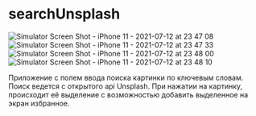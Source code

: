 # searchUnsplash
![Simulator Screen Shot - iPhone 11 - 2021-07-12 at 23 47 08](https://user-images.githubusercontent.com/69941253/125354029-fb2d7c00-e36b-11eb-9ba4-95de025e824f.png)
![Simulator Screen Shot - iPhone 11 - 2021-07-12 at 23 47 33](https://user-images.githubusercontent.com/69941253/125354018-f8328b80-e36b-11eb-96bc-70838064348b.png)
![Simulator Screen Shot - iPhone 11 - 2021-07-12 at 23 48 00](https://user-images.githubusercontent.com/69941253/125354025-fa94e580-e36b-11eb-851d-3bc4b4d24131.png)
![Simulator Screen Shot - iPhone 11 - 2021-07-12 at 23 48 10](https://user-images.githubusercontent.com/69941253/125354031-fb2d7c00-e36b-11eb-9540-d2d3b5c82cf2.png)

Приложение с полем ввода поиска картинки по ключевым словам. Поиск ведется с открытого api Unsplash. При нажатии на картинку, происходит её выделение с возможностью добавить выделенное на экран избранное.
